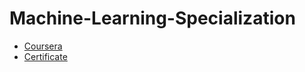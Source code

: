 # Machine-Learning-Specialization
- [Coursera](https://www.coursera.org/programs/bangkit-2024-machine-learning-ftkc9/specializations/machine-learning-introduction?collectionId=lcluj)
- [Certificate](https://www.coursera.org/account/accomplishments/specialization/ALRSUP5BE596)

